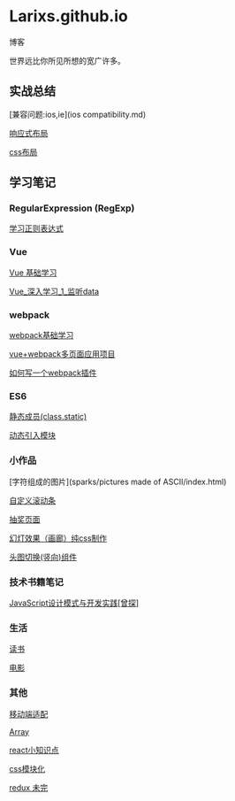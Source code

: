 # Larixs.github.io
博客

世界远比你所见所想的宽广许多。


## 实战总结

[兼容问题:ios,ie](ios compatibility.md)

[响应式布局](responsive.md)

[css布局](layout.md)

## 学习笔记

### RegularExpression (RegExp)

[学习正则表达式](study-reg.md)


### Vue

[Vue 基础学习](Vue/study-vue.md)

[Vue_深入学习_1_监听data](Vue/study_vue_deep1.md)

### webpack

[webpack基础学习](webpack/studyWebpack.md)

[vue+webpack多页面应用项目](https://github.com/Larixs/vue-cli-multi-page)

[如何写一个webpack插件](webpack/how_to_write_a_plugin.md)

### ES6

[静态成员\(class.static\)](ES6/static.md)

[动态引入模块](ES6/dynamic_import.md)

### 小作品

[字符组成的图片](sparks/pictures made of ASCII/index.html)

[自定义滚动条](sparks/scrollBar/index.html)

[抽奖页面](sparks/lottery/index.html)

[幻灯效果（画廊）纯css制作](sparks/PPT/index-css.html)

[头图切换(竖向)组件](sparks/whirlingBanner/index.html)

### 技术书籍笔记

[JavaScript设计模式与开发实践\[曾探\]](books/javaScript_design_patterns_and_development_practices.md)

### 生活

[读书](books/remarks.md)

[电影](movies/remarks.md)

### 其他

[移动端适配](wap.md)

[Array](study-Array.md)

[react小知识点](react/react.md)

[css模块化](react/cssmodule.md)

[redux 未完](redux/redux.md)


